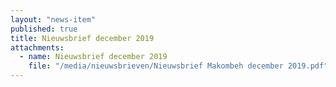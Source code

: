 ```yaml
---
layout: "news-item"
published: true
title: Nieuwsbrief december 2019
attachments:
  - name: Nieuwsbrief december 2019
    file: "/media/nieuwsbrieven/Nieuwsbrief Makombeh december 2019.pdf"
---
```

